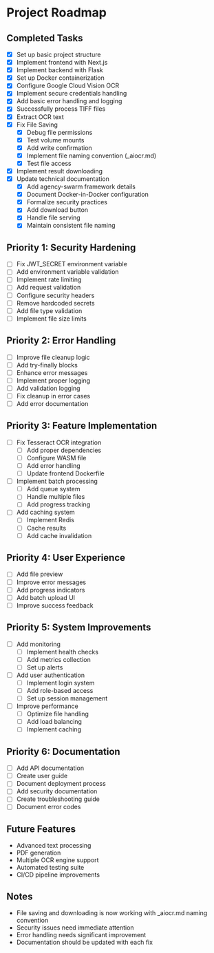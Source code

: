 # Project Roadmap

## Completed Tasks
- [x] Set up basic project structure
- [x] Implement frontend with Next.js
- [x] Implement backend with Flask
- [x] Set up Docker containerization
- [x] Configure Google Cloud Vision OCR
- [x] Implement secure credentials handling
- [x] Add basic error handling and logging
- [x] Successfully process TIFF files
- [x] Extract OCR text
- [x] Fix File Saving
  - [x] Debug file permissions
  - [x] Test volume mounts
  - [x] Add write confirmation
  - [x] Implement file naming convention (_aiocr.md)
  - [x] Test file access
- [x] Implement result downloading
- [x] Update technical documentation
  - [x] Add agency-swarm framework details
  - [x] Document Docker-in-Docker configuration
  - [x] Formalize security practices
  - [x] Add download button
  - [x] Handle file serving
  - [x] Maintain consistent file naming

## Priority 1: Security Hardening
- [ ] Fix JWT_SECRET environment variable
- [ ] Add environment variable validation
- [ ] Implement rate limiting
- [ ] Add request validation
- [ ] Configure security headers
- [ ] Remove hardcoded secrets
- [ ] Add file type validation
- [ ] Implement file size limits

## Priority 2: Error Handling
- [ ] Improve file cleanup logic
- [ ] Add try-finally blocks
- [ ] Enhance error messages
- [ ] Implement proper logging
- [ ] Add validation logging
- [ ] Fix cleanup in error cases
- [ ] Add error documentation

## Priority 3: Feature Implementation
- [ ] Fix Tesseract OCR integration
  - [ ] Add proper dependencies
  - [ ] Configure WASM file
  - [ ] Add error handling
  - [ ] Update frontend Dockerfile
- [ ] Implement batch processing
  - [ ] Add queue system
  - [ ] Handle multiple files
  - [ ] Add progress tracking
- [ ] Add caching system
  - [ ] Implement Redis
  - [ ] Cache results
  - [ ] Add cache invalidation

## Priority 4: User Experience
- [ ] Add file preview
- [ ] Improve error messages
- [ ] Add progress indicators
- [ ] Add batch upload UI
- [ ] Improve success feedback

## Priority 5: System Improvements
- [ ] Add monitoring
  - [ ] Implement health checks
  - [ ] Add metrics collection
  - [ ] Set up alerts
- [ ] Add user authentication
  - [ ] Implement login system
  - [ ] Add role-based access
  - [ ] Set up session management
- [ ] Improve performance
  - [ ] Optimize file handling
  - [ ] Add load balancing
  - [ ] Implement caching

## Priority 6: Documentation
- [ ] Add API documentation
- [ ] Create user guide
- [ ] Document deployment process
- [ ] Add security documentation
- [ ] Create troubleshooting guide
- [ ] Document error codes

## Future Features
- Advanced text processing
- PDF generation
- Multiple OCR engine support
- Automated testing suite
- CI/CD pipeline improvements

## Notes
- File saving and downloading is now working with _aiocr.md naming convention
- Security issues need immediate attention
- Error handling needs significant improvement
- Documentation should be updated with each fix
